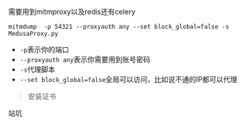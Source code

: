 需要用到mitmproxy以及redis还有celery

```
mitmdump  -p 54321 --proxyauth any --set block_global=false -s MedusaProxy.py
```

- `-p`表示你的端口
- `--proxyauth any`表示你需要用到账号密码
- `-s`代理脚本
- `--set block_global=false`全局可以访问，比如说不通的IP都可以代理

> 安装证书

站坑

